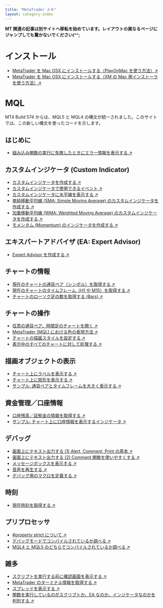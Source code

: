```yaml
---
title: "MetaTrader メモ"
layout: category-index
---
```


__MT 関連の記事は別サイトへ移転を始めています。レイアウトの異なるページにジャンプしても驚かないでください(^^;__

インストール
====
* [MetaTrader を Mac OSX にインストールする（PlayOnMac を使う方法）&#x2197;](https://toushi.maku.blog/p/bu7hs3d/)
* [MetaTrader を Mac OSX にインストールする（XM の Mac 用インストーラを使う方法）&#x2197;](https://toushi.maku.blog/p/a2hwcq5/)


MQL
====

MT4 Build 574 からは、MQL5 と MQL4 の構文が統一されました。このサイトでは、この新しい構文を使ったコードを示します。

はじめに
----
* [組み込み関数の実行に失敗したときにエラー情報を表示する &#x2197;](https://toushi.maku.blog/p/av9kv7g/)

カスタムインジケータ (Custom Indicator)
----
* [カスタムインジケータを作成する &#x2197;](https://toushi.maku.blog/p/5q5gs5g/)
* [カスタムインジケータで使用できるイベント &#x2197;](https://toushi.maku.blog/p/ugs5fq2/)
* [カスタムインジケータに水平線を表示する &#x2197;](https://toushi.maku.blog/p/fsy7djp/)
* [単純移動平均線 (SMA: Simple Moving Average) のカスタムインジケータを作成する &#x2197;](https://toushi.maku.blog/p/h3fr3do/)
* [加重移動平均線 (WMA: Weighted Moving Average) のカスタムインジケータを作成する &#x2197;](https://toushi.maku.blog/p/f2eq2dp/)
* [モメンタム (Momentum) のインジケータを作成する &#x2197;](https://toushi.maku.blog/p/3emsz6c/)

エキスパートアドバイザ (EA: Expert Advisor)
----
* [Expert Advisor を作成する &#x2197;](https://toushi.maku.blog/p/3it4ckt/)

チャートの情報
----
* [現在のチャートの通貨ペア（シンボル）を取得する &#x2197;](https://toushi.maku.blog/p/8xwyrnf/)
* [現在のチャートのタイムフレーム（H1 や M15）を取得する &#x2197;](https://toushi.maku.blog/p/p7gpx7f/)
* [チャートのローソク足の数を取得する (Bars) &#x2197;](https://toushi.maku.blog/p/6nw7gpx/)

チャートの操作
----
* [任意の通貨ペア、時間足のチャートを開く &#x2197;](https://toushi.maku.blog/p/hx7enu3/)
* [MetaTrader (MQL) における色の表現方法 &#x2197;](https://toushi.maku.blog/p/rn6kw8j/)
* [チャートの描画スタイルを設定する &#x2197;](https://toushi.maku.blog/p/dzcoybn/)
* [表示中のすべてのチャートに対して処理する &#x2197;](https://toushi.maku.blog/p/244ung6/)

描画オブジェクトの表示
----
* [チャート上にラベルを表示する &#x2197;](https://toushi.maku.blog/p/h4fq2cm/)
* [チャート上に矩形を表示する &#x2197;](https://toushi.maku.blog/p/qju4dmu/)
* [サンプル: 通貨ペアとタイムフレームを大きく表示する &#x2197;](https://toushi.maku.blog/p/mbewc25/)

資金管理／口座情報
----
* [口座残高／証拠金の情報を取得する &#x2197;](https://toushi.maku.blog/p/nb7h9vg/)
* [サンプル: チャート上に口座情報を表示するインジケータ &#x2197;](https://toushi.maku.blog/p/tsig7ew/)

デバッグ
----
* [画面上にテキスト出力する (1) Alert, Comment, Print の基本 &#x2197;](https://toushi.maku.blog/p/q37kiwa/)
* [画面上にテキスト出力する (2) Comment 関数を使いやすくする &#x2197;](https://toushi.maku.blog/p/q37kiwa/)
* [メッセージボックスを表示する &#x2197;](https://toushi.maku.blog/p/q37kiwa/)
* [音声を再生する &#x2197;](https://toushi.maku.blog/p/xof3ydu/)
* [デバッグ用のマクロを定義する &#x2197;](https://toushi.maku.blog/p/8779pnk/)

時刻
----
* [現在時刻を取得する &#x2197;](https://toushi.maku.blog/p/xof3ydu/)

プリプロセッサ
----
* [#property strict について &#x2197;](https://toushi.maku.blog/p/6riotap/)
* [デバッグモードでコンパイルされているか調べる &#x2197;](https://toushi.maku.blog/p/nyzotbh/)
* [MQL4 と MQL5 のどちらでコンパイルされているか調べる &#x2197;](https://toushi.maku.blog/p/43cgihf/)


雑多
----
* [スクリプトを実行する前に確認画面を表示する &#x2197;](https://toushi.maku.blog/p/6s6iu7i/)
* [MetaTrader のターミナル情報を取得する &#x2197;](https://toushi.maku.blog/p/85rz2xr/)
* [スプレッドを表示する &#x2197;](https://toushi.maku.blog/p/zyvwxx9/)
* [関数を実行しているのがスクリプトか、EA なのか、インジケータなのかを判別する &#x2197;](https://toushi.maku.blog/p/dct2372/)

